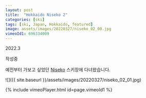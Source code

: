 ```yaml
---
layout: post
title:  "Hokkaido Niseko 2"
categories: [ski]
tags: [ski, Japan, Hokkaido, featured]
image: assets/images/20220327/niseko_02_00.jpg
vimeoId1: 696334009
---
```

2022.3

작성중

예전부터 가보고 싶었던 [Niseko][niseko1] 스키장에 다녀왔습니다.<br>

![]({{ site.baseurl }}/assets/images/20220327/niseko_02_01.jpg)


{% include vimeoPlayer.html id=page.vimeoId1 %}

[niseko1]: https://www.niseko.ne.jp/en/
